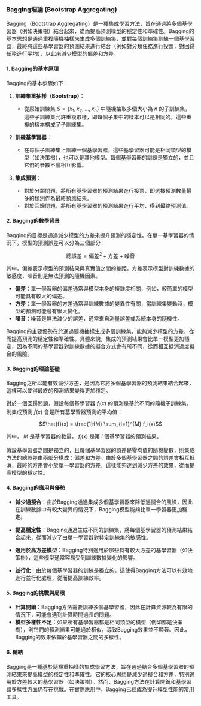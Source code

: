 ### Bagging理論 (Bootstrap Aggregating)

Bagging（Bootstrap Aggregating）是一種集成學習方法，旨在通過將多個基學習器（例如決策樹）結合起來，從而提高預測模型的穩定性和準確性。Bagging的基本思想是通過重複隨機抽樣來生成多個訓練集，並對每個訓練集訓練一個基學習器，最終將這些基學習器的預測結果進行結合（例如對分類任務進行投票，對回歸任務進行平均），以此來減少模型的偏差和方差。

#### 1. **Bagging的基本原理**

Bagging的基本步驟如下：

1. **訓練集重抽樣（Bootstrap）**：
   - 從原始訓練集  $`S = \{x_1, x_2, ..., x_n\}`$  中隨機抽取多個大小為  $`n`$  的子訓練集，這些子訓練集允許重複取樣，即每個子集中的樣本可以是相同的。這些重複的樣本構成了子訓練集。

2. **訓練基學習器**：
   - 在每個子訓練集上訓練一個基學習器，這些基學習器可能是相同類型的模型（如決策樹），也可以是其他模型。每個基學習器的訓練是獨立的，並且它們的參數不會相互影響。

3. **集成預測**：
   - 對於分類問題，將所有基學習器的預測結果進行投票，即選擇預測數量最多的類別作為最終預測結果。
   - 對於回歸問題，將所有基學習器的預測結果進行平均，得到最終預測值。

#### 2. **Bagging的數學背景**

Bagging的目標是通過減少模型的方差來提升預測的穩定性。在單一基學習器的情況下，模型的預測誤差可以分為三個部分：

$$\text{總誤差} = \text{偏差}^2 + \text{方差} + \text{噪音}$$

其中，偏差表示模型的預測結果與真實值之間的差距，方差表示模型對訓練數據的敏感度，噪音則是無法預測的隨機因素。

- **偏差**：單一學習器的偏差通常與模型本身的複雜度相關，例如，較簡單的模型可能具有較大的偏差。
- **方差**：單一學習器的方差通常與訓練數據的變異性有關，當訓練集變動時，模型的預測可能會有很大變化。
- **噪音**：噪音是無法減少的誤差，通常來自測量誤差或系統本身的隨機性。

Bagging的主要優勢在於通過隨機抽樣生成多個訓練集，能夠減少模型的方差，從而提高預測的穩定性和準確性。具體來說，集成的預測結果會比單一模型更加穩定，因為不同的基學習器對訓練數據的擬合方式會有所不同，從而相互抵消過度擬合的風險。

#### 3. **Bagging的理論基礎**

Bagging之所以能有效減少方差，是因為它將多個基學習器的預測結果結合起來，這樣可以使得最終的預測結果變得更加穩定。

對於一個回歸問題，假設每個基學習器  $`f_i(x)`$  的預測是基於不同的隨機子訓練集，則集成預測  $`\hat{f}(x)`$  會是所有基學習器預測的平均值：

$$\hat{f}(x) = \frac{1}{M} \sum_{i=1}^{M} f_i(x)$$

其中， $`M`$  是基學習器的數量， $`f_i(x)`$  是第  $`i`$  個基學習器的預測結果。

假設基學習器之間是獨立的，且每個基學習器的誤差是零均值的隨機變數，則集成方法的總誤差由兩部分構成：偏差和方差。由於多個基學習器之間的誤差會相互抵消，最終的方差會小於單一學習器的方差，這樣能夠達到減少方差的效果，從而提高模型的穩定性。

#### 4. **Bagging的應用與優勢**

- **減少過擬合**：由於Bagging通過集成多個基學習器來降低過擬合的風險，因此在訓練數據中有較大變異的情況下，Bagging模型能夠比單一學習器更加穩定。
  
- **提高穩定性**：Bagging通過生成不同的訓練集，將每個基學習器的預測結果結合起來，從而減少了由單一學習器對特定訓練集的敏感性。

- **適用於高方差模型**：Bagging特別適用於那些具有較大方差的基學習器（如決策樹），這些模型通常容易受到訓練數據變化的影響。

- **並行化**：由於每個基學習器的訓練是獨立的，這使得Bagging方法可以有效地進行並行化處理，從而提高訓練效率。

#### 5. **Bagging的挑戰與局限**

- **計算開銷**：Bagging方法需要訓練多個基學習器，因此在計算資源較為有限的情況下，可能會遇到計算時間過長的問題。
- **模型多樣性不足**：如果所有基學習器都是相同類型的模型（例如都是決策樹），則它們的預測結果可能過於相似，導致Bagging效果並不顯著。因此，Bagging的效果依賴於基學習器之間的多樣性。

#### 6. **總結**

Bagging是一種基於隨機重抽樣的集成學習方法，旨在通過結合多個基學習器的預測結果來提高模型的穩定性和準確性。它的核心思想是減少過擬合和方差，特別適用於方差較大的基學習器（如決策樹）。然而，Bagging方法在計算開銷和基學習器多樣性方面仍存在挑戰。在實際應用中，Bagging已經成為提升模型性能的常用工具。